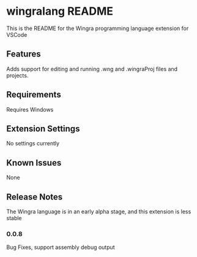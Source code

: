 # wingralang README

This is the README for the Wingra programming language extension for VSCode

## Features

Adds support for editing and running .wng and .wingraProj files and projects.

## Requirements

Requires Windows

## Extension Settings

No settings currently

## Known Issues

None

## Release Notes

The Wingra language is in an early alpha stage, and this extension is less stable

### 0.0.8

Bug Fixes, support assembly debug output